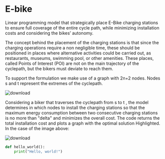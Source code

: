 # E-bike
Linear programming model that strategically place E-Bike charging stations to ensure full coverage of the entire cycle path, while minimizing installation costs and considering the bikes’ autonomy.

The concept behind the placement of the charging stations is that since the charging operations require a non negligible time, these should be positioned in places where alternative activities could be carried out, as restaurants, museums, swimming pool, or other amenities. These places, called Points of Interest (POI) are not on the main trajectory of the cyclepath, but the bikers must deviate to reach them.

To support the formulation we make use of a graph with  2n+2  nodes. Nodes  s  and  t  represent the extremes of the cyclepath.

![download](https://github.com/user-attachments/assets/930ca52b-61d9-44a3-8a19-fb949faff6c1)

Considering a biker that traverses the cyclepath from  s  to  t , the model determines in which nodes to install the charging stations so that the maximum energy consumption between two consecutive charging stations is no more than  "delta"  and minimizes the overall cost.
The code returns the total installation cost and plots a graph with the optimal solution Highlighted.
In the case of the image above: 

![download](https://github.com/user-attachments/assets/d4aa7609-4e5d-41ce-98f6-9ec06b02a558)


```python
def hello_world():
    print("Hello, world!")

